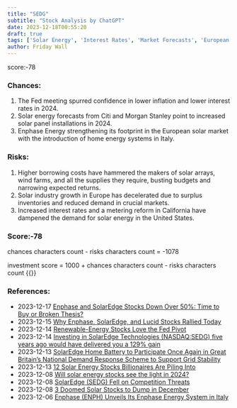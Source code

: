 ```yaml
---
title: "SEDG"
subtitle: "Stock Analysis by ChatGPT"
date: 2023-12-18T00:55:20
draft: true
tags: ['Solar Energy', 'Interest Rates', 'Market Forecasts', 'European Market', 'Enphase Energy']
author: Friday Wall
---
```


score:-78
### Chances:
1. The Fed meeting spurred confidence in lower inflation and lower interest rates in 2024.
2. Solar energy forecasts from Citi and Morgan Stanley point to increased solar panel installations in 2024.
3. Enphase Energy strengthening its footprint in the European solar market with the introduction of home energy systems in Italy.
### Risks:
1. Higher borrowing costs have hammered the makers of solar arrays, wind farms, and all the supplies they require, busting budgets and narrowing expected returns.
2. Solar industry growth in Europe has decelerated due to surplus inventories and reduced demand in crucial markets.
3. Increased interest rates and a metering reform in California have dampened the demand for solar energy in the United States.
### Score:-78
chances characters count - risks characters count = -1078

investment score = 1000 + chances characters count - risks characters count
{{<tradingview symbol="Nasdaq:SEDG">}}
### References:
- 2023-12-17 [Enphase and SolarEdge Stocks Down Over 50%: Time to Buy or Broken Thesis?](https://www.fool.com/investing/2023/12/17/enphase-and-solaredge-stocks-down-over-50-time-to/?source=eptyholnk0000202&utm_source=yahoo-host-full&utm_medium=feed&utm_campaign=article&.tsrc=rss)
- 2023-12-15 [Why Enphase, SolarEdge, and Lucid Stocks Rallied Today](https://www.fool.com/investing/2023/12/14/why-enphase-solaredge-and-lucid-rallied-today/?source=eptyholnk0000202&utm_source=yahoo-host-full&utm_medium=feed&utm_campaign=article&.tsrc=rss)
- 2023-12-14 [Renewable-Energy Stocks Love the Fed Pivot](https://finance.yahoo.com/m/7d232d6d-80d6-3d4c-8394-bb7c41c4327d/renewable-energy-stocks-love.html)
- 2023-12-14 [Investing in SolarEdge Technologies (NASDAQ:SEDG) five years ago would have delivered you a 129% gain](https://finance.yahoo.com/news/investing-solaredge-technologies-nasdaq-sedg-125003700.html)
- 2023-12-13 [SolarEdge Home Battery to Participate Once Again in Great Britain’s National Demand Response Scheme to Support Grid Stability](https://finance.yahoo.com/news/solaredge-home-battery-participate-once-123000322.html)
- 2023-12-13 [12 Solar Energy Stocks Billionaires Are Piling Into](https://finance.yahoo.com/news/12-solar-energy-stocks-billionaires-175019064.html)
- 2023-12-08 [Will solar energy stocks see the light in 2024?](https://finance.yahoo.com/video/solar-energy-stocks-see-light-154541017.html)
- 2023-12-08 [SolarEdge (SEDG) Fell on Competition Threats](https://finance.yahoo.com/news/solaredge-sedg-fell-competition-threats-111112460.html)
- 2023-12-08 [3 Doomed Solar Stocks to Dump in December](https://finance.yahoo.com/news/3-doomed-solar-stocks-dump-204233108.html)
- 2023-12-06 [Enphase (ENPH) Unveils Its Enphase Energy System in Italy](https://finance.yahoo.com/news/enphase-enph-unveils-enphase-energy-124200171.html)


                